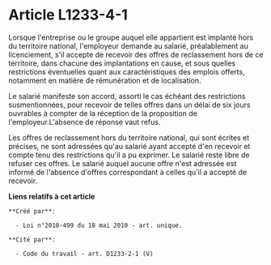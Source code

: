 # Article L1233-4-1

Lorsque l'entreprise ou le groupe auquel elle appartient est implanté hors du territoire national, l'employeur demande au
salarié, préalablement au licenciement, s'il accepte de recevoir des offres de reclassement hors de ce territoire, dans
chacune des implantations en cause, et sous quelles restrictions éventuelles quant aux caractéristiques des emplois offerts,
notamment en matière de rémunération et de localisation. 

Le salarié manifeste son accord, assorti le cas échéant des restrictions susmentionnées, pour recevoir de telles offres dans
un délai de six jours ouvrables à compter de la réception de la proposition de l'employeur.L'absence de réponse vaut refus. 

Les offres de reclassement hors du territoire national, qui sont écrites et précises, ne sont adressées qu'au salarié ayant
accepté d'en recevoir et compte tenu des restrictions qu'il a pu exprimer. Le salarié reste libre de refuser ces offres. Le
salarié auquel aucune offre n'est adressée est informé de l'absence d'offres correspondant à celles qu'il a accepté de
recevoir.

**Liens relatifs à cet article**

	**Créé par**:

	  - Loi n°2010-499 du 18 mai 2010 - art. unique.

	**Cité par**:

	  - Code du travail - art. D1233-2-1 (V)

